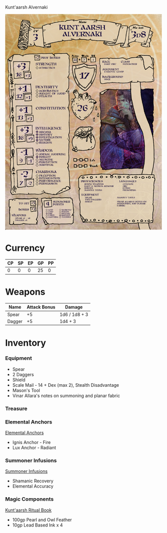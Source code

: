 Kunt'aarsh Alvernaki

<style>
	table {
		width : 100%
	}
</style>

![Kuntaarsh_CharacterSheet.png](../../_resources/df50f74501694b3aa9d57925e7de5702.png)
	
# **Currency**

<div class="currencyTable">

| CP  | SP  | EP  | GP  | PP  |
| --- | --- | --- | --- | --- |
| 0   | 0   | 0   | 25  | 0   |

</div>

# **Weapons**

<div class="weaponsTable">

| Name  	| Attack Bonus 	| Damage 		|
| --- 		| --- 			| --- 			|
| Spear 	| +5  			| 1d6 / 1d8 + 3 |
| Dagger 	| +5  			| 1d4 + 3 		|

</div>

# **Inventory**

### Equipment

- Spear
- 2 Daggers
- Shield
- Scale Mail - 14 + Dex (max 2), Stealth Disadvantage
- Mason's Tool
- Vinar Allara's notes on summoning and planar fabric

### Treasure


### Elemental Anchors
[Elemental Anchors](../../Fuck%20It,%20Dragons%20and%20Shit/Kunt_aarsh%20Alvernaki/Summoner%20Class/Elemental%20Anchors.md)

- Ignis Anchor - Fire
- Lux Anchor - Radiant

### Summoner Infusions
[Summoner Infusions](../../Fuck%20It,%20Dragons%20and%20Shit/Kunt_aarsh%20Alvernaki/Summoner%20Class/Summoner%20Infusions.md)

- Shamanic Recovery
- Elemental Accuracy

### Magic Components
[Kunt'aarsh Ritual Book](../../Fuck%20It,%20Dragons%20and%20Shit/Kunt_aarsh%20Alvernaki/Kunt_aarsh%20Ritual%20Book.md)

- 100gp Pearl and Owl Feather
- 10gp Lead Based Ink x 4